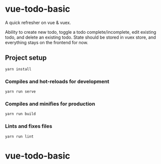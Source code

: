 # vue-todo-basic
A quick refresher on vue & vuex.

Ability to create new todo, toggle a todo complete/incomplete, edit existing todo, and delete an existing todo. State should be stored in vuex store, and everything stays on the frontend for now.

## Project setup
```
yarn install
```

### Compiles and hot-reloads for development
```
yarn run serve
```

### Compiles and minifies for production
```
yarn run build
```

### Lints and fixes files
```
yarn run lint
```
# vue-todo-basic
